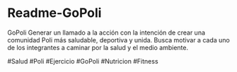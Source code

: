 # Readme-GoPoli


GoPoli
Generar un llamado a la acción con la intención de crear una comunidad Poli más saludable, deportiva y unida. Busca motivar a cada uno de los integrantes a caminar por la salud y el medio ambiente.

#Salud #Poli #Ejercicio #GoPoli #Nutricion #Fitness
